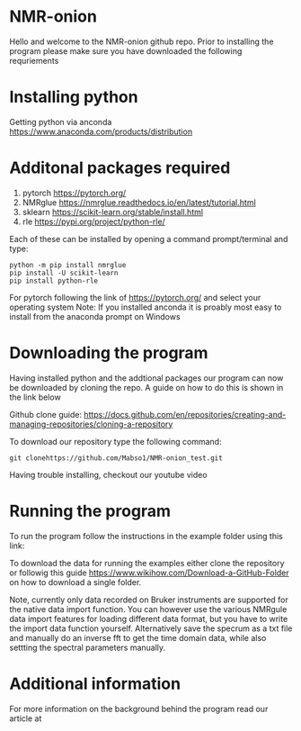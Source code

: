 # NMR-onion
Hello and welcome to the NMR-onion github repo. Prior to installing the program please make sure you have downloaded the following requriements

# Installing python
Getting python via anconda <https://www.anaconda.com/products/distribution>

# Additonal packages required
1) pytorch <https://pytorch.org/>
2) NMRglue <https://nmrglue.readthedocs.io/en/latest/tutorial.html>
3) sklearn <https://scikit-learn.org/stable/install.html>
4) rle <https://pypi.org/project/python-rle/>

Each of these can be installed by opening a command prompt/terminal and type:
```
python -m pip install nmrglue
pip install -U scikit-learn
pip install python-rle
```

For pytorch following the link of <https://pytorch.org/> and select your operating system
Note: If you installed anconda it is proably most easy to install from the anaconda prompt on Windows

# Downloading the program
Having installed python and the addtional packages our program can now be downloaded by cloning the repo. A guide on how to do this is shown in the link below

Github clone guide: <https://docs.github.com/en/repositories/creating-and-managing-repositories/cloning-a-repository>

To download our repository type the following command:

```
git clonehttps://github.com/Mabso1/NMR-onion_test.git
```

Having trouble installing, checkout our youtube video 

# Running the program
To run the program follow the instructions in the example folder using this link: 

To download the data for running the examples either clone the repository or followig this guide <https://www.wikihow.com/Download-a-GitHub-Folder> on how to download a single folder.

Note, currently only data recorded on Bruker instruments are supported for the native data import function. You can however use the various NMRgule data import features for loading different data format, but you have to write the import data function yourself. Alternatively save the specrum as a txt file and manually do an inverse fft to get the time domain data, while also settting the spectral parameters manually. 

# Additional information
For more information on the background behind the program read our article at




